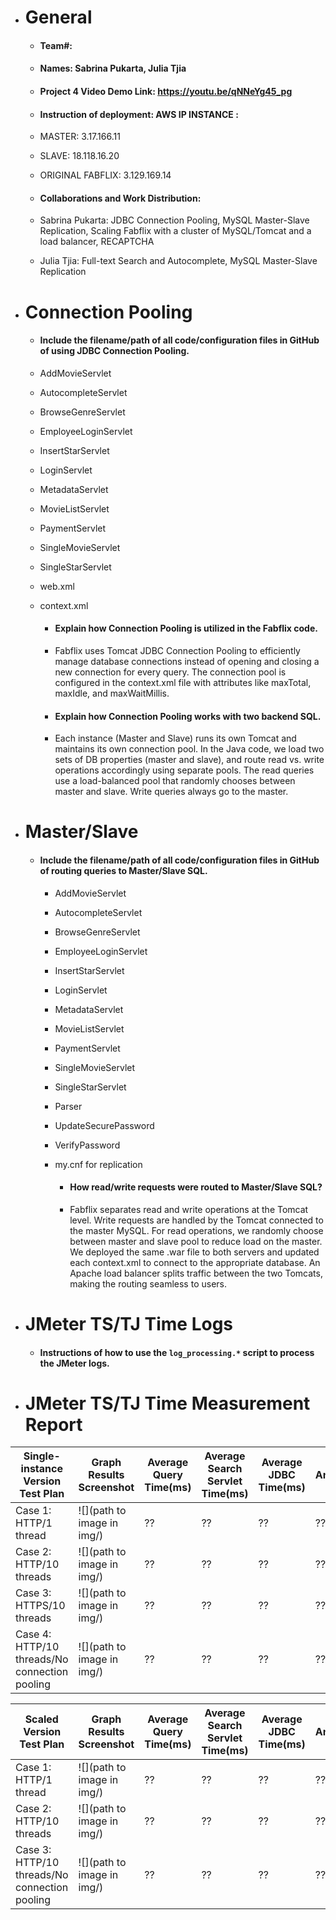 - # General
    - #### Team#:

    - #### Names: Sabrina Pukarta, Julia Tjia

    - #### Project 4 Video Demo Link: https://youtu.be/qNNeYg45_pg

    - #### Instruction of deployment: AWS IP INSTANCE : 
    - MASTER: 3.17.166.11
    - SLAVE: 18.118.16.20
    - ORIGINAL FABFLIX: 3.129.169.14

    - #### Collaborations and Work Distribution:
    - Sabrina Pukarta: JDBC Connection Pooling, MySQL Master-Slave Replication, Scaling Fabflix with a cluster of MySQL/Tomcat and a load balancer, RECAPTCHA
    - Julia Tjia: Full-text Search and Autocomplete, MySQL Master-Slave Replication


- # Connection Pooling
    - #### Include the filename/path of all code/configuration files in GitHub of using JDBC Connection Pooling.
    - AddMovieServlet
    - AutocompleteServlet
    - BrowseGenreServlet
    - EmployeeLoginServlet
    - InsertStarServlet
    - LoginServlet
    - MetadataServlet
    - MovieListServlet
    - PaymentServlet
    - SingleMovieServlet
    - SingleStarServlet 
    - web.xml
    - context.xml

        - #### Explain how Connection Pooling is utilized in the Fabflix code.
        - Fabflix uses Tomcat JDBC Connection Pooling to efficiently manage database connections instead of opening and closing a new connection for every query. The connection pool is configured in the context.xml file with attributes like maxTotal, maxIdle, and maxWaitMillis.

        - #### Explain how Connection Pooling works with two backend SQL.
        - Each instance (Master and Slave) runs its own Tomcat and maintains its own connection pool.
          In the Java code, we load two sets of DB properties (master and slave), and route read vs. write operations accordingly using separate pools.
          The read queries use a load-balanced pool that randomly chooses between master and slave. Write queries always go to the master.


- # Master/Slave
    - #### Include the filename/path of all code/configuration files in GitHub of routing queries to Master/Slave SQL.
      - AddMovieServlet
      - AutocompleteServlet
      - BrowseGenreServlet
      - EmployeeLoginServlet
      - InsertStarServlet
      - LoginServlet
      - MetadataServlet
      - MovieListServlet
      - PaymentServlet
      - SingleMovieServlet
      - SingleStarServlet
      - Parser
      - UpdateSecurePassword
      - VerifyPassword
      - my.cnf for replication

        - #### How read/write requests were routed to Master/Slave SQL?
        - Fabflix separates read and write operations at the Tomcat level. Write requests are handled by the Tomcat connected to the master MySQL. For read operations, we randomly choose between master and slave pool to reduce load on the master.
          We deployed the same .war file to both servers and updated each context.xml to connect to the appropriate database. An Apache load balancer splits traffic between the two Tomcats, making the routing seamless to users.


- # JMeter TS/TJ Time Logs
    - #### Instructions of how to use the `log_processing.*` script to process the JMeter logs.


- # JMeter TS/TJ Time Measurement Report

| **Single-instance Version Test Plan**          | **Graph Results Screenshot** | **Average Query Time(ms)** | **Average Search Servlet Time(ms)** | **Average JDBC Time(ms)** | **Analysis** |
|------------------------------------------------|------------------------------|----------------------------|-------------------------------------|---------------------------|--------------|
| Case 1: HTTP/1 thread                          | ![](path to image in img/)   | ??                         | ??                                  | ??                        | ??           |
| Case 2: HTTP/10 threads                        | ![](path to image in img/)   | ??                         | ??                                  | ??                        | ??           |
| Case 3: HTTPS/10 threads                       | ![](path to image in img/)   | ??                         | ??                                  | ??                        | ??           |
| Case 4: HTTP/10 threads/No connection pooling  | ![](path to image in img/)   | ??                         | ??                                  | ??                        | ??           |

| **Scaled Version Test Plan**                   | **Graph Results Screenshot** | **Average Query Time(ms)** | **Average Search Servlet Time(ms)** | **Average JDBC Time(ms)** | **Analysis** |
|------------------------------------------------|------------------------------|----------------------------|-------------------------------------|---------------------------|--------------|
| Case 1: HTTP/1 thread                          | ![](path to image in img/)   | ??                         | ??                                  | ??                        | ??           |
| Case 2: HTTP/10 threads                        | ![](path to image in img/)   | ??                         | ??                                  | ??                        | ??           |
| Case 3: HTTP/10 threads/No connection pooling  | ![](path to image in img/)   | ??                         | ??                                  | ??                        | ??           |